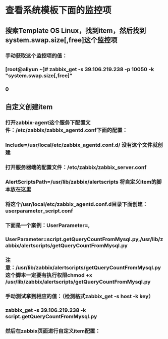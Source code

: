 # 查看系统模板下面的监控项
## 搜索Template OS Linux，找到item，然后找到system.swap.size[,free]这个监控项
### 手动获取这个监控项的值：
### [root@aliyun ~]# zabbix_get -s 39.106.219.238 -p 10050 -k "system.swap.size[,free]"
### 0
## 自定义创建item
### 打开zabbix-agent这个服务下配置文件：/etc/zabbix/zabbix_agentd.conf下面的配置：
### Include=/usr/local/etc/zabbix_agentd.conf.d/      没有这个文件就创建
### 打开服务器端的配置文件：/etc/zabbix/zabbix_server.conf
### AlertScriptsPath=/usr/lib/zabbix/alertscripts     将自定义item的脚本放在这里
### 将这个/usr/local/etc/zabbix_agentd.conf.d目录下面创建：userparameter_script.conf
### 下面是一个案例：UserParameter=<key>,<command>
### UserParameter=script.getQueryCountFromMysql.py,/usr/lib/zabbix/alertscripts/getQueryCountFromMysql.py

### 注意：/usr/lib/zabbix/alertscripts/getQueryCountFromMysql.py这个脚本一定要有执行权限chmod +x /usr/lib/zabbix/alertscripts/getQueryCountFromMysql.py

### 手动测试拿到相应的值：（检测格式zabbix_get -s host -k key）
### zabbix_get -s 39.106.219.238 -k script.getQueryCountFromMysql.py

### 然后在zabbix页面进行自定义item配置：

